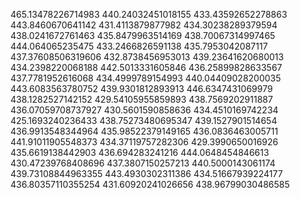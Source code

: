 465.13478226714983
440.24032451018155
433.43592652278863
443.8460670641142
431.4113879877982
434.30238289379594
438.0241672761463
435.8479963514169
438.70067314997465
444.064065235475
433.2466826591138
435.7953042087117
437.37608506319606
432.8738456953013
439.23641620680013
434.2398220068188
442.5013331605846
436.25899828633567
437.7781952616068
434.4999789154993
440.04409028200035
443.6083563780752
439.9301812893913
446.6347431069979
438.1282527142152
429.54105955859893
438.7569202911887
436.07059708737927
430.5601590858636
434.4510169742234
425.1693240236433
438.75273480695347
439.1527901514654
436.9913548344964
435.98522379149165
436.0836463005711
441.91011905548373
434.37119757282306
429.3990650016926
435.6619138442903
436.694283241216
444.0648454846613
430.47239768408696
437.3807150257213
440.5000143061174
439.73108844963355
443.4930302311386
434.51667939224177
436.80357110355254
431.60920241026656
438.96799030486585